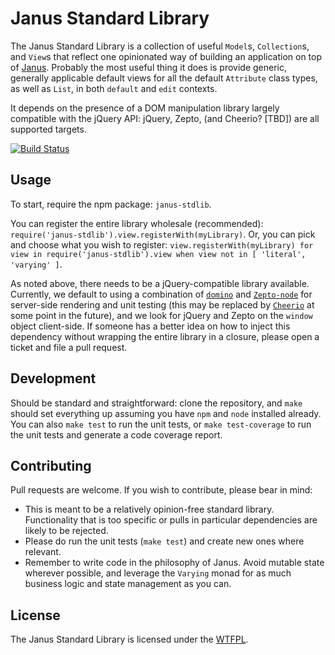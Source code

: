 Janus Standard Library
======================

The Janus Standard Library is a collection of useful `Model`s, `Collection`s, and `View`s that reflect one opinionated way of building an application on top of [Janus](https://github.com/clint-tseng/janus). Probably the most useful thing it does is provide generic, generally applicable default views for all the default `Attribute` class types, as well as `List`, in both `default` and `edit` contexts.

It depends on the presence of a DOM manipulation library largely compatible with the jQuery API: jQuery, Zepto, (and Cheerio? [TBD]) are all supported targets.

[![Build Status](https://secure.travis-ci.org/clint-tseng/janus-stdlib.png)](http://travis-ci.org/clint-tseng/janus-stdlib)

Usage
-----

To start, require the npm package: `janus-stdlib`.

You can register the entire library wholesale (recommended): `require('janus-stdlib').view.registerWith(myLibrary)`.
Or, you can pick and choose what you wish to register: `view.registerWith(myLibrary) for view in require('janus-stdlib').view when view not in [ 'literal', 'varying' ]`.

As noted above, there needs to be a jQuery-compatible library available. Currently, we default to using a combination of [`domino`](https://github.com/fgnass/domino) and [`Zepto-node`](https://github.com/fgnass/zepto-node) for server-side rendering and unit testing (this may be replaced by [`Cheerio`](https://cheerio.js.org/) at some point in the future), and we look for jQuery and Zepto on the `window` object client-side. If someone has a better idea on how to inject this dependency without wrapping the entire library in a closure, please open a ticket and file a pull request.

Development
-----------

Should be standard and straightforward: clone the repository, and `make` should set everything up assuming you have `npm` and `node` installed already. You can also `make test` to run the unit tests, or `make test-coverage` to run the unit tests and generate a code coverage report.

Contributing
------------

Pull requests are welcome. If you wish to contribute, please bear in mind:

* This is meant to be a relatively opinion-free standard library. Functionality that is too specific or pulls in particular dependencies are likely to be rejected.
* Please do run the unit tests (`make test`) and create new ones where relevant.
* Remember to write code in the philosophy of Janus. Avoid mutable state wherever possible, and leverage the `Varying` monad for as much business logic and state management as you can.

License
-------

The Janus Standard Library is licensed under the [WTFPL](http://www.wtfpl.net/about/).

